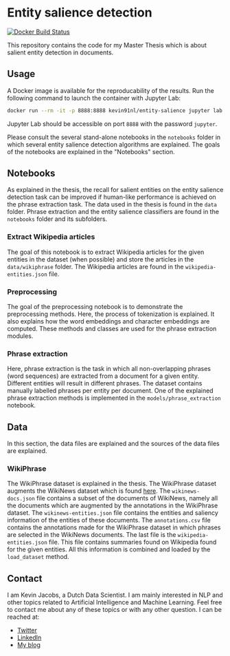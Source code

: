 # Entity salience detection

[![Docker Build Status](https://img.shields.io/docker/build/kevin91nl/entity-salience.svg)](https://hub.docker.com/r/kevin91nl/entity-salience/)

This repository contains the code for my Master Thesis which is about salient entity detection in documents.

## Usage

A Docker image is available for the reproducability of the results. Run the following command to launch the container with Jupyter Lab:

```bash
docker run --rm -it -p 8888:8888 kevin91nl/entity-salience jupyter lab --no-browser
```

Jupyter Lab should be accessible on port `8888` with the password `jupyter`.

Please consult the several stand-alone notebooks in the `notebooks` folder in which several entity salience detection algorithms are explained. The goals of the notebooks are explained in the "Notebooks" section.

## Notebooks

As explained in the thesis, the recall for salient entities on the entity salience detection task can be improved if human-like performance is achieved on the phrase extraction task. The data used in the thesis is found in the `data` folder. Phrase extraction and the entity salience classifiers are found in the `notebooks` folder and its subfolders.

### Extract Wikipedia articles

The goal of this notebook is to extract Wikipedia articles for the given entities in the dataset (when possible) and store the articles in the `data/wikiphrase` folder. The Wikipedia articles are found in the `wikipedia-entities.json` file.

### Preprocessing

The goal of the preprocessing notebook is to demonstrate the preprocessing methods. Here, the process of tokenization is explained. It also explains how the word embeddings and character embeddings are computed. These methods and classes are used for the phrase extraction modules.

### Phrase extraction

Here, phrase extraction is the task in which all non-overlapping phrases (word sequences) are extracted from a document for a given entity. Different entities will result in different phrases. The dataset contains manually labelled phrases per entity per document. One of the explained phrase extraction methods is implemented in the `models/phrase_extraction` notebook.

## Data

In this section, the data files are explained and the sources of the data files are explained.

### WikiPhrase

The WikiPhrase dataset is explained in the thesis. The WikiPhrase dataset augments the WikiNews dataset which is found [here](https://github.com/dexter/dexter-datasets/tree/master/entity-saliency). The `wikinews-docs.json` file contains a subset of the documents of WikiNews, namely all the documents which are augmented by the annotations in the WikiPhrase dataset. The `wikinews-entities.json` file contains the entities and saliency information of the entities of these documents. The `annotations.csv` file contains the annotations made for the WikiPhrase dataset in which phrases are selected in the WikiNews documents. The last file is the `wikipedia-entities.json` file. This file contains summaries found on Wikipedia found for the given entities. All this information is combined and loaded by the `load_dataset` method.

## Contact

I am Kevin Jacobs, a Dutch Data Scientist. I am mainly interested in NLP and other topics related to Artificial Intelligence and Machine Learning. Feel free to contact me about any of these topics or with any other question. I can be reached at:
- [Twitter](https://twitter.com/kmjjacobs)
- [LinkedIn](https://www.linkedin.com/in/kevinjacobs1991/)
- [My blog](https://www.data-blogger.com/)